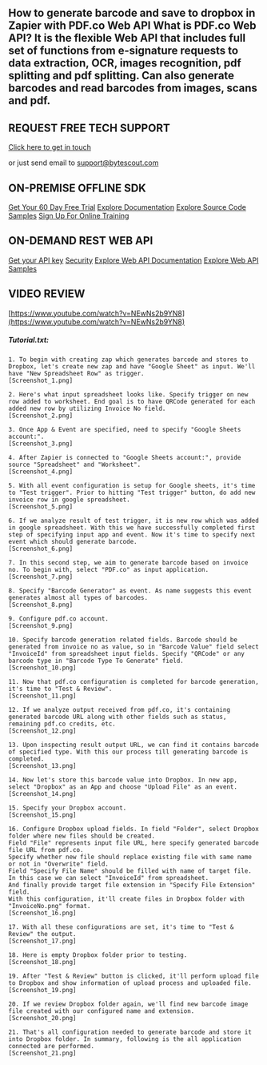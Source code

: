 ## How to generate barcode and save to dropbox in Zapier with PDF.co Web API What is PDF.co Web API? It is the flexible Web API that includes full set of functions from e-signature requests to data extraction, OCR, images recognition, pdf splitting and pdf splitting. Can also generate barcodes and read barcodes from images, scans and pdf.

## REQUEST FREE TECH SUPPORT

[Click here to get in touch](https://bytescout.zendesk.com/hc/en-us/requests/new?subject=PDF.co%20Web%20API%20Question)

or just send email to [support@bytescout.com](mailto:support@bytescout.com?subject=PDF.co%20Web%20API%20Question) 

## ON-PREMISE OFFLINE SDK 

[Get Your 60 Day Free Trial](https://bytescout.com/download/web-installer?utm_source=github-readme)
[Explore Documentation](https://bytescout.com/documentation/index.html?utm_source=github-readme)
[Explore Source Code Samples](https://github.com/bytescout/ByteScout-SDK-SourceCode/)
[Sign Up For Online Training](https://academy.bytescout.com/)


## ON-DEMAND REST WEB API

[Get your API key](https://app.pdf.co/signup?utm_source=github-readme)
[Security](https://pdf.co/security)
[Explore Web API Documentation](https://apidocs.pdf.co?utm_source=github-readme)
[Explore Web API Samples](https://github.com/bytescout/ByteScout-SDK-SourceCode/tree/master/PDF.co%20Web%20API)

## VIDEO REVIEW

[https://www.youtube.com/watch?v=NEwNs2b9YN8](https://www.youtube.com/watch?v=NEwNs2b9YN8)




<!-- code block begin -->

##### **Tutorial.txt:**
    
```
1. To begin with creating zap which generates barcode and stores to Dropbox, let's create new zap and have "Google Sheet" as input. We'll have "New Spreadsheet Row" as trigger. 
[Screenshot_1.png]

2. Here's what input spreadsheet looks like. Specify trigger on new row added to worksheet. End goal is to have QRCode generated for each added new row by utilizing Invoice No field.
[Screenshot_2.png]

3. Once App & Event are specified, need to specify "Google Sheets account:".
[Screenshot_3.png]

4. After Zapier is connected to "Google Sheets account:", provide source "Spreadsheet" and "Worksheet".
[Screenshot_4.png]

5. With all event configuration is setup for Google sheets, it's time to "Test trigger". Prior to hitting "Test trigger" button, do add new invoice row in google spreadsheet.
[Screenshot_5.png]

6. If we analyze result of test trigger, it is new row which was added in google spreadsheet. With this we have successfully completed first step of specifying input app and event. Now it's time to specify next event which should generate barcode.
[Screenshot_6.png]

7. In this second step, we aim to generate barcode based on invoice no. To begin with, select "PDF.co" as input application.
[Screenshot_7.png]

8. Specify "Barcode Generator" as event. As name suggests this event generates almost all types of barcodes. 
[Screenshot_8.png]

9. Configure pdf.co account.
[Screenshot_9.png]

10. Specify barcode generation related fields. Barcode should be generated from invoice no as value, so in "Barcode Value" field select "InvoiceId" from spreadsheet input fields. Specify "QRCode" or any barcode type in "Barcode Type To Generate" field.
[Screenshot_10.png]

11. Now that pdf.co configuration is completed for barcode generation, it's time to "Test & Review".
[Screenshot_11.png]

12. If we analyze output received from pdf.co, it's containing generated barcode URL along with other fields such as status, remaining pdf.co credits, etc.
[Screenshot_12.png]

13. Upon inspecting result output URL, we can find it contains barcode of specified type. With this our process till generating barcode is completed.
[Screenshot_13.png]

14. Now let's store this barcode value into Dropbox. In new app, select "Dropbox" as an App and choose "Upload File" as an event.
[Screenshot_14.png]

15. Specify your Dropbox account.
[Screenshot_15.png]

16. Configure Dropbox upload fields. In field "Folder", select Dropbox folder where new files should be created.
Field "File" represents input file URL, here specify generated barcode file URL from pdf.co.
Specify whether new file should replace existing file with same name or not in "Overwrite" field.
Field "Specify File Name" should be filled with name of target file. In this case we can select "InvoiceId" from spreadsheet.
And finally provide target file extension in "Specify File Extension" field.
With this configuration, it'll create files in Dropbox folder with "InvoiceNo.png" format.
[Screenshot_16.png]

17. With all these configurations are set, it's time to "Test & Review" the output.
[Screenshot_17.png]

18. Here is empty Dropbox folder prior to testing.
[Screenshot_18.png]

19. After "Test & Review" button is clicked, it'll perform upload file to Dropbox and show information of upload process and uploaded file.
[Screenshot_19.png]

20. If we review Dropbox folder again, we'll find new barcode image file created with our configured name and extension.
[Screenshot_20.png]

21. That's all configuration needed to generate barcode and store it into Dropbox folder. In summary, following is the all application connected are performed.
[Screenshot_21.png]
```

<!-- code block end -->
